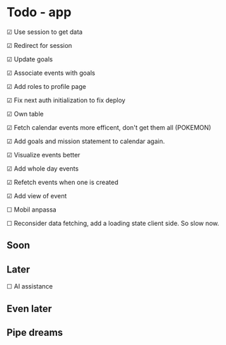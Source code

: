 # Todo - app

&#x2611; Use session to get data

&#x2611; Redirect for session

&#x2611; Update goals

&#x2611; Associate events with goals

&#x2611; Add roles to profile page 

&#x2611; Fix next auth initialization to fix deploy

&#x2611; Own table

&#x2611; Fetch calendar events more efficent, don't get them all (POKEMON)

&#x2611; Add goals and mission statement to calendar again.

&#x2611; Visualize events better

&#x2611; Add whole day events

&#x2611; Refetch events when one is created

&#x2611; Add view of event

&#x2610; Mobil anpassa

&#x2610; Reconsider data fetching, add a loading state client side. So slow now.


## Soon


## Later

&#x2610; AI assistance


## Even later

## Pipe dreams

